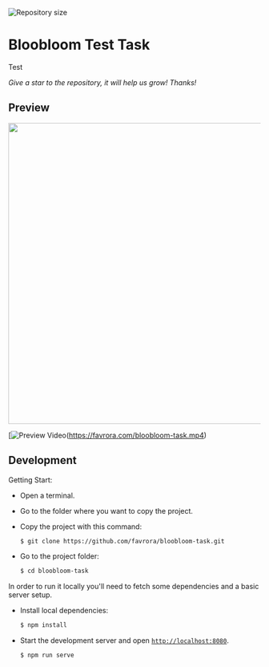 <p align="left">
    <img alt="Repository size" src="https://img.shields.io/github/repo-size/favrora/bloobloom-task?color=blue">
</p>


# Bloobloom Test Task

Test

*Give a star to the repository, it will help us grow! Thanks!*


## Preview

<img src="src/assets/img/preview.gif" width="600px">

[![Preview Video](https://favrora.com/preview.jpg)(https://favrora.com/bloobloom-task.mp4)

## Development

Getting Start:
* Open a terminal. 
* Go to the folder where you want to copy the project. 
* Copy the project with this command:

    ```sh
    $ git clone https://github.com/favrora/bloobloom-task.git
    ```

* Go to the project folder:

    ```sh
    $ cd bloobloom-task
    ```

In order to run it locally you'll need to fetch some dependencies and a basic server setup.

* Install local dependencies:

    ```sh
    $ npm install
    ```

* Start the development server and open [`http://localhost:8080`](http://localhost:8080).

    ```sh
    $ npm run serve
    ```
